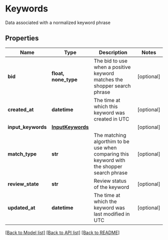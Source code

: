 # Keywords

Data associated with a normalized keyword phrase

## Properties
Name | Type | Description | Notes
------------ | ------------- | ------------- | -------------
**bid** | **float, none_type** | The bid to use when a positive keyword matches the shopper search phrase | [optional] 
**created_at** | **datetime** | The time at which this keyword was created in UTC | [optional] 
**input_keywords** | [**InputKeywords**](InputKeywords.md) |  | [optional] 
**match_type** | **str** | The matching algorthim to be use when comparing this keyword with the shopper search phrase | [optional] 
**review_state** | **str** | Review status of the keyword | [optional] 
**updated_at** | **datetime** | The time at which the keyword was last modified in UTC | [optional] 

[[Back to Model list]](../README.md#documentation-for-models) [[Back to API list]](../README.md#documentation-for-api-endpoints) [[Back to README]](../README.md)


